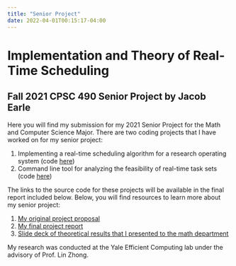 ```yaml
---
title: "Senior Project"
date: 2022-04-01T00:15:17-04:00
---
```


# Implementation and Theory of Real-Time Scheduling

## Fall 2021 CPSC 490 Senior Project by Jacob Earle
Here you will find my submission for my 2021 Senior Project for the Math and Computer Science Major.
There are two coding projects that I have worked on for my senior project:

1. Implementing a real-time scheduling algorithm for a research operating system (code [here](https://github.com/theseus-os/Theseus/pull/492))
2. Command line tool for analyzing the feasibility of real-time task sets (code [here](https://github.com/jacob-earle/RealtimeDeadlineAnalysis))

The links to the source code for these projects will be available in the final report included below.
Below, you will find resources to learn more about my senior project:

1. [My original project proposal](/docs/Jacob_Earle_Senior_Project_Proposal.pdf)
2. [My final project report](/docs/Senior_Project_Report.pdf)
3. [Slide deck of theoretical results that I presented to the math department](/docs/JacobEarleSeniorPresentation.pdf)

My research was conducted at the Yale Efficient Computing lab under the advisory of Prof. Lin Zhong.
